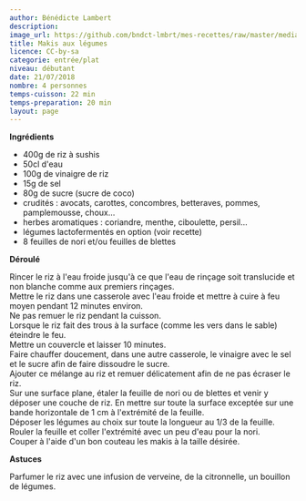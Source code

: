 ```yaml
---
author: Bénédicte Lambert
description: 
image_url: https://github.com/bndct-lmbrt/mes-recettes/raw/master/medias/makis.jpg
title: Makis aux légumes
licence: CC-by-sa
categorie: entrée/plat
niveau: débutant
date: 21/07/2018
nombre: 4 personnes
temps-cuisson: 22 min
temps-preparation: 20 min
layout: page
---
```



**Ingrédients**  
 

* 400g de riz à sushis
* 50cl d'eau
* 100g de vinaigre de riz
* 15g de sel
* 80g de sucre (sucre de coco)
* crudités : avocats, carottes, concombres, betteraves, pommes, pamplemousse, choux...
* herbes aromatiques : coriandre, menthe, ciboulette, persil...
* légumes lactofermentés en option (voir recette) 
* 8 feuilles de nori et/ou feuilles de blettes

**Déroulé**

  Rincer le riz à l'eau froide jusqu'à ce que l'eau de rinçage soit translucide et non blanche comme aux premiers rinçages.  
Mettre le riz dans une casserole avec l'eau froide et mettre à cuire à feu moyen pendant 12 minutes environ.  
Ne pas remuer le riz pendant la cuisson.  
Lorsque le riz fait des trous à la surface (comme les vers dans le sable) éteindre le feu.  
Mettre un couvercle et laisser 10 minutes.  
Faire chauffer doucement, dans une autre casserole, le vinaigre avec le sel et le sucre afin de faire dissoudre le sucre.  
Ajouter ce mélange au riz et remuer délicatement afin de ne pas écraser le riz.  
Sur une surface plane, étaler la feuille de nori ou de blettes et venir y déposer une couche de riz. En mettre sur toute la surface exceptée sur une bande horizontale de 1 cm à l'extrémité de la feuille.  
Déposer les légumes au choix sur toute la longueur au 1/3 de la feuille.  
Rouler la feuille et coller l'extrémité avec un peu d'eau pour la nori.  
Couper à l'aide d'un bon couteau les makis à la taille désirée.


**Astuces** 

Parfumer le riz avec une infusion de verveine, de la citronnelle, un bouillon de légumes. 

